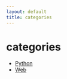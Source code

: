 ```yaml
---
layout: default
title: categories
---
```


<div class="post">
    <h1 class="pageTitle">categories</h1>
	<ul>
		<li><a href="./category/Python">Python</a></li>
		<li><a href="./category/Web">Web</a></li>
	</ul>
</div>